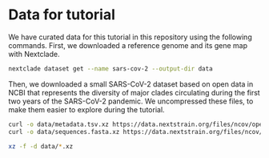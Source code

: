 # Data for tutorial

We have curated data for this tutorial in this repository using the following commands.
First, we downloaded a reference genome and its gene map with Nextclade.

``` bash
nextclade dataset get --name sars-cov-2 --output-dir data
```

Then, we downloaded a small SARS-CoV-2 dataset based on open data in NCBI that represents the diversity of major clades circulating during the first two years of the SARS-CoV-2 pandemic.
We uncompressed these files, to make them easier to explore during the tutorial.

``` bash
curl -o data/metadata.tsv.xz https://data.nextstrain.org/files/ncov/open/reference/metadata.tsv.xz
curl -o data/sequences.fasta.xz https://data.nextstrain.org/files/ncov/open/reference/sequences.fasta.xz

xz -f -d data/*.xz
```
